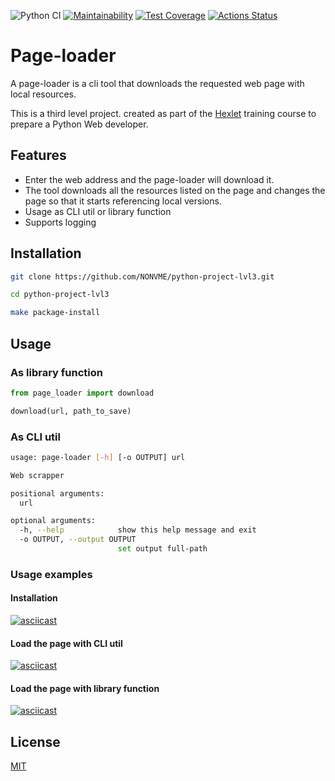 ![Python CI](https://github.com/NONVME/python-project-lvl3/workflows/Python%20CI/badge.svg?branch=main)
[![Maintainability](https://api.codeclimate.com/v1/badges/3aef99c8389e3c89abf9/maintainability)](https://codeclimate.com/github/NONVME/python-project-lvl3/maintainability)
[![Test Coverage](https://api.codeclimate.com/v1/badges/3aef99c8389e3c89abf9/test_coverage)](https://codeclimate.com/github/NONVME/python-project-lvl3/test_coverage)
[![Actions Status](https://github.com/NONVME/python-project-lvl3/workflows/hexlet-check/badge.svg)](https://github.com/NONVME/python-project-lvl3/actions)

# Page-loader
A page-loader is a cli tool that downloads the requested web page with local resources.

This is a third level project. created as part of the [Hexlet](https://ru.hexlet.io/) training course to prepare a Python Web developer.

## Features

- Enter the web address and the page-loader will download it.
- The tool downloads all the resources listed on the page and changes the page so that it starts referencing local versions.
- Usage as CLI util or library function
- Supports logging

## Installation

```bash
git clone https://github.com/NONVME/python-project-lvl3.git

cd python-project-lvl3

make package-install
```


## Usage

### As library function

```python
from page_loader import download

download(url, path_to_save)
```

### As CLI util

```bash
usage: page-loader [-h] [-o OUTPUT] url

Web scrapper

positional arguments:
  url

optional arguments:
  -h, --help            show this help message and exit
  -o OUTPUT, --output OUTPUT
                        set output full-path
```

### Usage examples

#### Installation
[![asciicast](https://asciinema.org/a/yKCsOwd8puvOJzd6VHGUCzyMo.svg)](https://asciinema.org/a/yKCsOwd8puvOJzd6VHGUCzyMo)

#### Load the page with CLI util
[![asciicast](https://asciinema.org/a/jJPG0QOIfaehMoYguGTp3kSvn.svg)](https://asciinema.org/a/jJPG0QOIfaehMoYguGTp3kSvn)

#### Load the page with library function
[![asciicast](https://asciinema.org/a/NeZP5PTULQ2IvlAB5mrDADMG2.svg)](https://asciinema.org/a/NeZP5PTULQ2IvlAB5mrDADMG2)

## License

[MIT](https://choosealicense.com/licenses/mit/)
